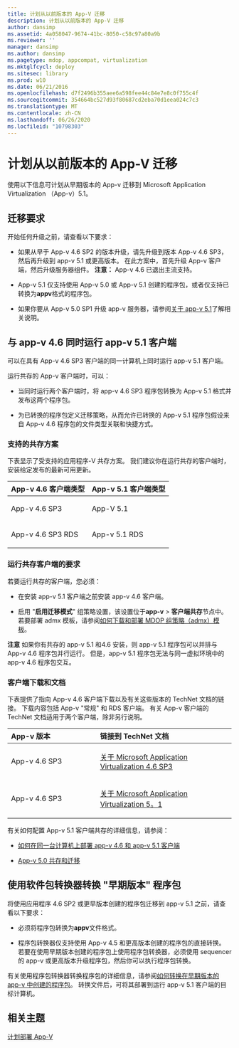 ```yaml
---
title: 计划从以前版本的 App-V 迁移
description: 计划从以前版本的 App-V 迁移
author: dansimp
ms.assetid: 4a058047-9674-41bc-8050-c58c97a80a9b
ms.reviewer: ''
manager: dansimp
ms.author: dansimp
ms.pagetype: mdop, appcompat, virtualization
ms.mktglfcycl: deploy
ms.sitesec: library
ms.prod: w10
ms.date: 06/21/2016
ms.openlocfilehash: d7f2496b355aee6a598fee44c84e7e8c0f755c4f
ms.sourcegitcommit: 354664bc527d93f80687cd2eba70d1eea024c7c3
ms.translationtype: MT
ms.contentlocale: zh-CN
ms.lasthandoff: 06/26/2020
ms.locfileid: "10798303"
---
```

# 计划从以前版本的 App-V 迁移


使用以下信息可计划从早期版本的 App-v 迁移到 Microsoft Application Virtualization （App-v）5.1。

## 迁移要求


开始任何升级之前，请查看以下要求：

-   如果从早于 App-v 4.6 SP2 的版本升级，请先升级到版本 App-v 4.6 SP3，然后再升级到 app-v 5.1 或更高版本。 在此方案中，首先升级 App-v 客户端，然后升级服务器组件。
**注意：** App-v 4.6 已退出主流支持。

-   App-v 5.1 仅支持使用 App-v 5.0 或 App-v 5.1 创建的程序包，或者仅支持已转换为**appv**格式的程序包。

-   如果你要从 App-v 5.0 SP1 升级 app-v 服务器，请参阅[关于 app-v 5.1](about-app-v-51.md#bkmk-migrate-to-51)了解相关说明。

## 与 app-v 4.6 同时运行 app-v 5.1 客户端


可以在具有 App-v 4.6 SP3 客户端的同一计算机上同时运行 app-v 5.1 客户端。

运行共存的 App-v 客户端时，可以：

-   当同时运行两个客户端时，将 app-v 4.6 SP3 程序包转换为 App-v 5.1 格式并发布这两个程序包。

-   为已转换的程序包定义迁移策略，从而允许已转换的 App-v 5.1 程序包假设来自 App-v 4.6 程序包的文件类型关联和快捷方式。

### 支持的共存方案

下表显示了受支持的应用程序-V 共存方案。 我们建议你在运行共存的客户端时，安装给定发布的最新可用更新。

<table>
<colgroup>
<col width="50%" />
<col width="50%" />
</colgroup>
<thead>
<tr class="header">
<th align="left">App-v 4.6 客户端类型</th>
<th align="left">App-v 5.1 客户端类型</th>
</tr>
</thead>
<tbody>
<tr class="odd">
<td align="left"><p>App-v 4.6 SP3</p></td>
<td align="left"><p>App-V 5.1</p></td>
</tr>
<tr class="even">
<td align="left"><p>App-v 4.6 SP3 RDS</p></td>
<td align="left"><p>App-v 5.1 RDS</p></td>
</tr>
</tbody>
</table>

 

### 运行共存客户端的要求

若要运行共存的客户端，您必须：

-   在安装 app-v 5.1 客户端之前安装 app-v 4.6 客户端。

-   启用 "**启用迁移模式**" 组策略设置，该设置位于**app-v** &gt; **客户端共存**节点中。 若要部署 admx 模板，请参阅[如何下载和部署 MDOP 组策略（admx）模板](https://technet.microsoft.com/library/dn659707.aspx)。

**注意** 如果你有共存的 app-v 5.1 和4.6 安装，则 app-v 5.1 程序包可以并排与 App-v 4.6 程序包并行运行。 但是，app-v 5.1 程序包无法与同一虚拟环境中的 app-v 4.6 程序包交互。

 

### 客户端下载和文档

下表提供了指向 App-v 4.6 客户端下载以及有关这些版本的 TechNet 文档的链接。 下载内容包括 App-v "常规" 和 RDS 客户端。 有关 App-v 客户端的 TechNet 文档适用于两个客户端，除非另行说明。

<table>
<colgroup>
<col width="33%" />
<col width="50%" />
</colgroup>
<thead>
<tr class="header">
<th align="left">App-v 版本</th>
<th align="left">链接到 TechNet 文档</th>
</tr>
</thead>
<tbody>
<tr class="odd">
<td align="left"><p>App-v 4.6 SP3</p></td>
<td align="left"><p><a href="https://technet.microsoft.com/library/dn511019.aspx" data-raw-source="[About Microsoft Application Virtualization 4.6 SP3](https://technet.microsoft.com/library/dn511019.aspx)">关于 Microsoft Application Virtualization 4.6 SP3</a></p></td>
</tr>
<tr class="even">
<td align="left"><p>App-v 4.6 SP3</p></td>
<td align="left"><p><a href="about-app-v-51.md" data-raw-source="[About Microsoft Application Virtualization 5.1](about-app-v-51.md)">关于 Microsoft Application Virtualization 5。1</a></p></td>
</tr>
</tbody>
</table>

 

有关如何配置 App-v 5.1 客户端共存的详细信息，请参阅：

-   [如何在同一台计算机上部署 app-v 4.6 和 app-v 5.1 客户端](how-to-deploy-the-app-v-46-and-the-app-v--51-client-on-the-same-computer.md)

-   [App-v 5.0 共存和迁移](https://technet.microsoft.com/windows/jj835811.aspx)

## <a href="" id="converting--previous-version--packages-using-the-package-converter-"></a>使用软件包转换器转换 "早期版本" 程序包


将使用应用程序 4.6 SP2 或更早版本创建的程序包迁移到 app-v 5.1 之前，请查看以下要求：

-   必须将程序包转换为**appv**文件格式。

-   程序包转换器仅支持使用 App-v 4.5 和更高版本创建的程序包的直接转换。 若要在使用早期版本创建的程序包上使用程序包转换器，必须使用 sequencer 的 app-v 或更高版本升级程序包，然后你可以执行程序包转换。

有关使用程序包转换器转换程序包的详细信息，请参阅[如何转换在早期版本的 app-v 中创建的程序包](how-to-convert-a-package-created-in-a-previous-version-of-app-v51.md)。 转换文件后，可将其部署到运行 app-v 5.1 客户端的目标计算机。






## 相关主题


[计划部署 App-V](planning-to-deploy-app-v51.md)

 

 





